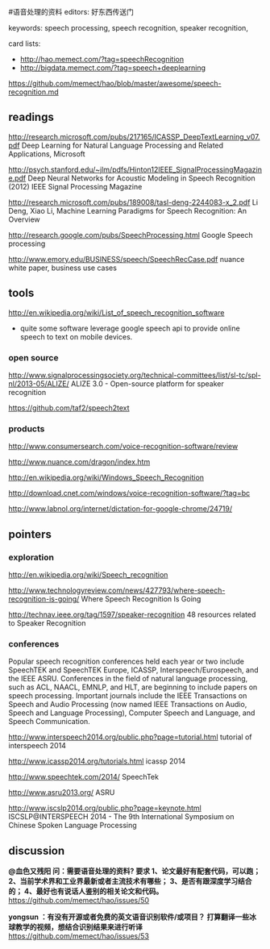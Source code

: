 #语音处理的资料
editors:  好东西传送门

keywords: 
  speech processing,
  speech recognition,
  speaker recognition,
  
card lists:
* http://hao.memect.com/?tag=speechRecognition
* http://bigdata.memect.com/?tag=speech+deeplearning 
  
https://github.com/memect/hao/blob/master/awesome/speech-recognition.md

## readings 

http://research.microsoft.com/pubs/217165/ICASSP_DeepTextLearning_v07.pdf Deep Learning for Natural Language Processing and Related Applications, Microsoft

http://psych.stanford.edu/~jlm/pdfs/Hinton12IEEE_SignalProcessingMagazine.pdf  Deep Neural Networks for Acoustic Modeling in Speech Recognition (2012) IEEE Signal Processing Magazine

http://research.microsoft.com/pubs/189008/tasl-deng-2244083-x_2.pdf Li Deng, Xiao Li,  Machine Learning Paradigms for Speech Recognition: An Overview

http://research.google.com/pubs/SpeechProcessing.html  Google Speech processing

http://www.emory.edu/BUSINESS/speech/SpeechRecCase.pdf  nuance white paper, business use cases


## tools
http://en.wikipedia.org/wiki/List_of_speech_recognition_software
* quite some software leverage google speech api to provide online speech to text on mobile devices.

### open source
http://www.signalprocessingsociety.org/technical-committees/list/sl-tc/spl-nl/2013-05/ALIZE/ ALIZE 3.0 - Open-source platform for speaker recognition

https://github.com/taf2/speech2text


### products

http://www.consumersearch.com/voice-recognition-software/review

http://www.nuance.com/dragon/index.htm

http://en.wikipedia.org/wiki/Windows_Speech_Recognition

http://download.cnet.com/windows/voice-recognition-software/?tag=bc

http://www.labnol.org/internet/dictation-for-google-chrome/24719/


## pointers 
### exploration
http://en.wikipedia.org/wiki/Speech_recognition

http://www.technologyreview.com/news/427793/where-speech-recognition-is-going/  Where Speech Recognition Is Going

http://technav.ieee.org/tag/1597/speaker-recognition 48 resources related to Speaker Recognition

###  conferences
Popular speech recognition conferences held each year or two include SpeechTEK and SpeechTEK Europe, ICASSP, Interspeech/Eurospeech, and the IEEE ASRU. Conferences in the field of natural language processing, such as ACL, NAACL, EMNLP, and HLT, are beginning to include papers on speech processing. Important journals include the IEEE Transactions on Speech and Audio Processing (now named IEEE Transactions on Audio, Speech and Language Processing), Computer Speech and Language, and Speech Communication.

http://www.interspeech2014.org/public.php?page=tutorial.html  tutorial of interspeech 2014

http://www.icassp2014.org/tutorials.html  icassp 2014

http://www.speechtek.com/2014/ SpeechTek

http://www.asru2013.org/  ASRU

http://www.iscslp2014.org/public.php?page=keynote.html  ISCSLP@INTERSPEECH 2014 - The 9th International Symposium on Chinese Spoken Language Processing


## discussion
<b> @血色又残阳 问：需要语音处理的资料?  要求 
1、论文最好有配套代码，可以跑；
2、当前学术界和工业界最新或者主流技术有哪些；
3、是否有跟深度学习结合的；
4、最好也有说话人鉴别的相关论文和代码。
</b>
https://github.com/memect/hao/issues/50


<b> yongsun ：有没有开源或者免费的英文语音识别软件/或项目？ 打算翻译一些冰球教学的视频，想结合识别结果来进行听译</b>
https://github.com/memect/hao/issues/53
